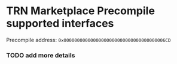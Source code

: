 # TRN Marketplace Precompile supported interfaces

Precompile address: `0x00000000000000000000000000000000000006CD`

### TODO add more details 
